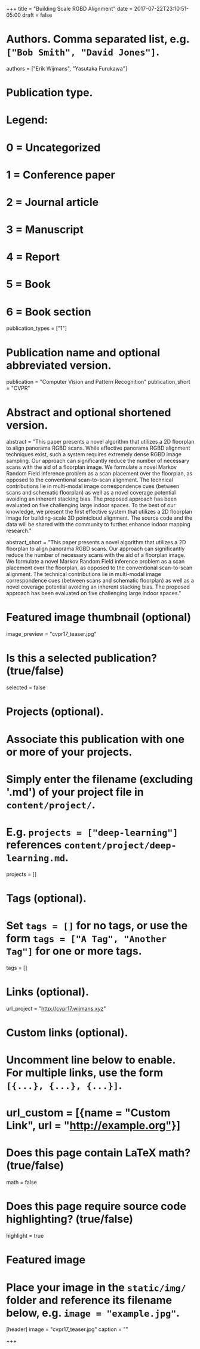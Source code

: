 +++
title = "Building Scale RGBD Alignment"
date = 2017-07-22T23:10:51-05:00
draft = false

# Authors. Comma separated list, e.g. `["Bob Smith", "David Jones"]`.
authors = ["Erik Wijmans", "Yasutaka Furukawa"]

# Publication type.
# Legend:
# 0 = Uncategorized
# 1 = Conference paper
# 2 = Journal article
# 3 = Manuscript
# 4 = Report
# 5 = Book
# 6 = Book section
publication_types = ["1"]

# Publication name and optional abbreviated version.
publication = "Computer Vision and Pattern Recognition"
publication_short = "CVPR"

# Abstract and optional shortened version.
abstract = "This paper presents a novel algorithm that utilizes a 2D floorplan to align panorama RGBD scans. While effective panorama RGBD alignment techniques exist, such a system requires extremely dense RGBD image sampling. Our approach can significantly reduce the number of necessary scans with the aid of a floorplan image. We formulate a novel Markov Random Field inference problem as a scan placement over the floorplan, as opposed to the conventional scan-to-scan alignment. The technical contributions lie in multi-modal image correspondence cues (between scans and schematic floorplan) as well as a novel coverage potential avoiding an inherent stacking bias. The proposed approach has been evaluated on five challenging large indoor spaces. To the best of our knowledge, we present the first effective system that utilizes a 2D floorplan image for building-scale 3D pointcloud alignment. The source code and the data will be shared with the community to further enhance indoor mapping research."

abstract_short = "This paper presents a novel algorithm that utilizes a 2D floorplan to align panorama RGBD scans. Our approach can significantly reduce the number of necessary scans with the aid of a floorplan image. We formulate a novel Markov Random Field inference problem as a scan placement over the floorplan, as opposed to the conventional scan-to-scan alignment. The technical contributions lie in multi-modal image correspondence cues (between scans and schematic floorplan) as well as a novel coverage potential avoiding an inherent stacking bias. The proposed approach has been evaluated on five challenging large indoor spaces."

# Featured image thumbnail (optional)
image_preview = "cvpr17_teaser.jpg"

# Is this a selected publication? (true/false)
selected = false

# Projects (optional).
#   Associate this publication with one or more of your projects.
#   Simply enter the filename (excluding '.md') of your project file in `content/project/`.
#   E.g. `projects = ["deep-learning"]` references `content/project/deep-learning.md`.
projects = []

# Tags (optional).
#   Set `tags = []` for no tags, or use the form `tags = ["A Tag", "Another Tag"]` for one or more tags.
tags = []

# Links (optional).
url_project = "http://cvpr17.wijmans.xyz"

# Custom links (optional).
#   Uncomment line below to enable. For multiple links, use the form `[{...}, {...}, {...}]`.
# url_custom = [{name = "Custom Link", url = "http://example.org"}]

# Does this page contain LaTeX math? (true/false)
math = false

# Does this page require source code highlighting? (true/false)
highlight = true

# Featured image
# Place your image in the `static/img/` folder and reference its filename below, e.g. `image = "example.jpg"`.
[header]
image = "cvpr17_teaser.jpg"
caption = ""

+++
